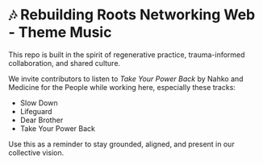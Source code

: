 # 🎶 Rebuilding Roots Networking Web - Theme Music

This repo is built in the spirit of regenerative practice, trauma-informed collaboration, and shared culture.

We invite contributors to listen to *Take Your Power Back* by Nahko and Medicine for the People while working here, especially these tracks:

- Slow Down
- Lifeguard
- Dear Brother
- Take Your Power Back

Use this as a reminder to stay grounded, aligned, and present in our collective vision.
